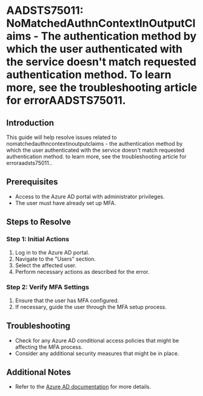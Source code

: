 # AADSTS75011: NoMatchedAuthnContextInOutputClaims - The authentication method by which the user authenticated with the service doesn't match requested authentication method. To learn more, see the troubleshooting article for errorAADSTS75011.

## Introduction
This guide will help resolve issues related to nomatchedauthncontextinoutputclaims - the authentication method by which the user authenticated with the service doesn't match requested authentication method. to learn more, see the troubleshooting article for erroraadsts75011..

## Prerequisites
- Access to the Azure AD portal with administrator privileges.
- The user must have already set up MFA.

## Steps to Resolve

### Step 1: Initial Actions
1. Log in to the Azure AD portal.
2. Navigate to the "Users" section.
3. Select the affected user.
4. Perform necessary actions as described for the error.

### Step 2: Verify MFA Settings
1. Ensure that the user has MFA configured.
2. If necessary, guide the user through the MFA setup process.

## Troubleshooting
- Check for any Azure AD conditional access policies that might be affecting the MFA process.
- Consider any additional security measures that might be in place.

## Additional Notes
- Refer to the [Azure AD documentation](https://learn.microsoft.com/en-us/azure/active-directory/) for more details.
